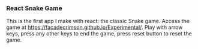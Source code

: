### React Snake Game

This is the first app I make with react: the classic Snake game.
Access the game at https://facadecrimson.github.io/Experimental/.
Play with arrow keys, press any other keys to end the game, press reset button to reset the game.
